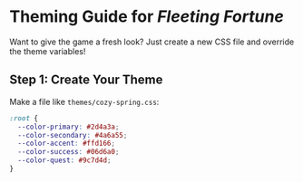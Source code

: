 # Theming Guide for *Fleeting Fortune*

Want to give the game a fresh look? Just create a new CSS file and override the theme variables!

## Step 1: Create Your Theme

Make a file like `themes/cozy-spring.css`:

```css
:root {
  --color-primary: #2d4a3a;
  --color-secondary: #4a6a55;
  --color-accent: #ffd166;
  --color-success: #06d6a0;
  --color-quest: #9c7d4d;
}